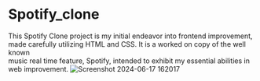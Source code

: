 # Spotify_clone
This Spotify Clone project is my initial endeavor into frontend improvement,<br> made carefully utilizing HTML and CSS. It is a worked on copy of the well known<br> music real time feature, Spotify, intended to exhibit my essential abilities in web improvement. 
![Screenshot 2024-06-17 162017](https://github.com/Shivam0884/Spotify_clone/assets/172995796/9f4cdb42-dcd1-442c-b483-5a50cdaaf36d)
